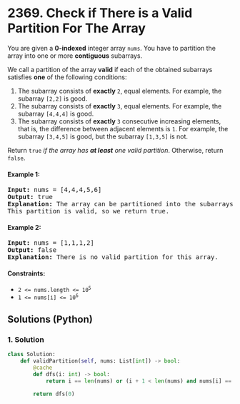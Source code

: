 # 2369. Check if There is a Valid Partition For The Array
You are given a **0-indexed** integer array `nums`. You have to partition the array into one or more **contiguous** subarrays.

We call a partition of the array **valid** if each of the obtained subarrays satisfies **one** of the following conditions:
1. The subarray consists of **exactly** `2`, equal elements. For example, the subarray `[2,2]` is good.
2. The subarray consists of **exactly** `3`, equal elements. For example, the subarray `[4,4,4]` is good.
3. The subarray consists of **exactly** `3` consecutive increasing elements, that is, the difference between adjacent elements is `1`. For example, the subarray `[3,4,5]` is good, but the subarray `[1,3,5]` is not.

Return `true` *if the array has **at least** one valid partition*. Otherwise, return `false`.

#### Example 1:
<pre>
<strong>Input:</strong> nums = [4,4,4,5,6]
<strong>Output:</strong> true
<strong>Explanation:</strong> The array can be partitioned into the subarrays [4,4] and [4,5,6].
This partition is valid, so we return true.
</pre>

#### Example 2:
<pre>
<strong>Input:</strong> nums = [1,1,1,2]
<strong>Output:</strong> false
<strong>Explanation:</strong> There is no valid partition for this array.
</pre>

#### Constraints:
* <code>2 <= nums.length <= 10<sup>5</sup></code>
* <code>1 <= nums[i] <= 10<sup>6</sup></code>

## Solutions (Python)

### 1. Solution
```Python
class Solution:
    def validPartition(self, nums: List[int]) -> bool:
        @cache
        def dfs(i: int) -> bool:
            return i == len(nums) or (i + 1 < len(nums) and nums[i] == nums[i + 1] and dfs(i + 2)) or (i + 2 < len(nums) and nums[i] == nums[i + 1] == nums[i + 2] and dfs(i + 3)) or (i + 2 < len(nums) and nums[i] == nums[i + 1] - 1 == nums[i + 2] - 2 and dfs(i + 3))

        return dfs(0)
```
